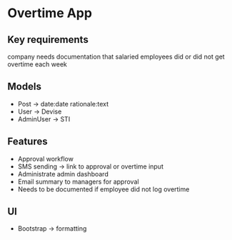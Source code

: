 # Overtime App

## Key requirements
company needs documentation that salaried employees did or did not get overtime
each week

## Models
- Post -> date:date rationale:text
- User -> Devise
- AdminUser -> STI

## Features
- Approval workflow
- SMS sending -> link to approval or overtime input
- Administrate admin dashboard
- Email summary to managers for approval
- Needs to be documented if employee did not log overtime

## UI
- Bootstrap -> formatting